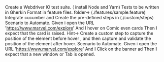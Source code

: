Create a Webdriver IO test suite. ( install Node and Yarn)
Tests to be written in Gherkin Format in feature files. folder-> (./features/sample.feature)
Integrate cucumber and Create the pre-defined steps in (./custom/steps)
Scenario to Automate.
Given i open the URL 'https://www.marvel.com/explore'
And I hover on Comic even cards
Then I expect that the card is raised.
Hint-> Create a custom step to capture the position of the element before hover , and then capture and validate  the position of the element after hover.
Scenario to Automate.
Given i open the URL 'https://www.marvel.com/explore'
And I Click on the banner ad
Then I expect that a new window or Tab is opened.
